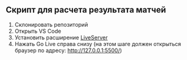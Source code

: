 ## Скрипт для расчета результата матчей

1. Cклонировать репозиторий 
2. Открыть VS Code
3. Установить расширение [LiveServer](https://marketplace.visualstudio.com/items?itemName=ritwickdey.LiveServer)
4. Нажать Go Live справа снизу (на этом шаге должен открыться браузер по адресу: http://127.0.0.1:5500/)


